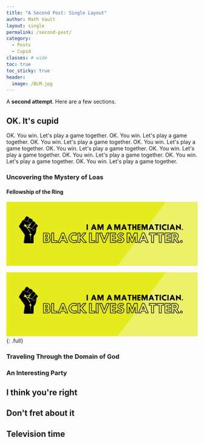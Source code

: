 ```yaml
---
title: "A Second Post: Single Layout"
author: Math Vault
layout: single
permalink: /second-post/
category: 
  - Posts
  - Cupid
classes: # wide
toc: true
toc_sticky: true
header:
  image: /BLM.jpg
---
```


A **second attempt**. Here are a few sections.

## OK. It's cupid

OK. You win. Let's play a game together. OK. You win. Let's play a game together. OK. You win. Let's play a game together. OK. You win. Let's play a game together. OK. You win. Let's play a game together. OK. You win. Let's play a game together. OK. You win. Let's play a game together. OK. You win. Let's play a game together. OK. You win. Let's play a game together.

### Uncovering the Mystery of Loas

#### Fellowship of the Ring

![BLM](/BLM.jpg)

![BLM](/BLM.jpg){: .full}

### Traveling Through the Domain of God

### An Interesting Party

## I think you're right

## Don't fret about it

## Television time

